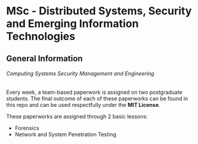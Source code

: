 # MSc - Distributed Systems, Security and Emerging Information Technologies

## General Information

###### Computing Systems Security Management and Engineering

Every week, a team-based paperwork is assigned on two postgraduate students. The final outcome of each of these paperworks can be found in this repo and can be used respectfully under the **MIT License**.

These paperworks are assigned through 2 basic lessons:
* Forensics
* Network and System Penetration Testing
